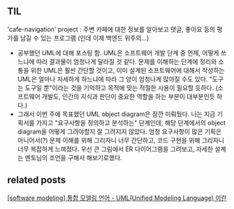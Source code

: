 ## TIL
'cafe-navigation' project : 주변 카페에 대한 정보를 알아보고 댓글, 좋아요 등의 평가를 남길 수 있는 프로그램 (인데 이제 백엔드 위주의...)
- 공부했던 UML에 대해 포스팅 함. UML은 소프트웨어 개발 단계 중 언제, 어떻게 쓰느냐에 따라 결과물이 엄청나게 달라질 것 같다. 문제를 이해하는 단계에 정리와 소통을 위한 UML은 훨씬 간단할 것이고, 이미 설계된 소프트웨어에 대해서 작성하는 UML은 얼마나 자세하게 하느냐에 따라 그 양이 엄청나게 많아질 수도 있다. "도구는 도구일 뿐"이라는 것을 기억하고 목적에 맞는 적절한 사용이 필요할 듯하다. (소프트웨어 개발도, 인간의 지식과 판단이 중요한 역할을 하는 부분이 대부분인듯 하다.)
- 그래서 이번 주에 목표했던 UML object diagram은 잠깐 미뤄뒀다. 나는 지금 기획서를 가지고 "요구사항을 정의하고 분석하는" 단계인데, 해당 단계에서의 object diagram을 어떻게 그려야할지 잘 그려지지 않았다. 엄청 요구사항이 많은 기획은 아니어서(?) 문제 이해를 위해 그리자니 너무 간단하고, 코드 구현을 위해 그리자니 너무 복잡하게 느껴졌다. 우선 큰 그림에서 ER 다이어그램을 그려보고, 자세한 설계는 멘토님의 조언을 구해서 해보기로했다. 


## related posts
[[software modeling] 통합 모델링 언어 - UML(Unified Modeling Language) 이란](https://aohus.github.io/architecture/2023/09/22/uml.html)